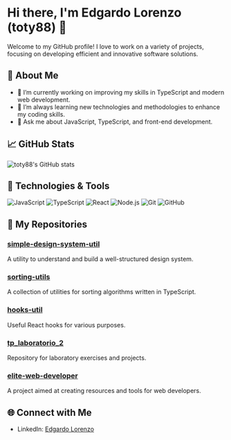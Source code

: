 # Hi there, I'm Edgardo Lorenzo (toty88) 👋

Welcome to my GitHub profile! I love to work on a variety of projects, focusing on developing efficient and innovative software solutions.

## 🚀 About Me

- 🔭 I’m currently working on improving my skills in TypeScript and modern web development.
- 🌱 I’m always learning new technologies and methodologies to enhance my coding skills.
- 💬 Ask me about JavaScript, TypeScript, and front-end development.

## 📈 GitHub Stats

![toty88's GitHub stats](https://github-readme-stats.vercel.app/api?username=toty88&show_icons=true&theme=radical)

## 🔧 Technologies & Tools

![JavaScript](https://img.shields.io/badge/-JavaScript-black?style=flat-square&logo=javascript)
![TypeScript](https://img.shields.io/badge/-TypeScript-007ACC?style=flat-square&logo=typescript)
![React](https://img.shields.io/badge/-React-black?style=flat-square&logo=react)
![Node.js](https://img.shields.io/badge/-Node.js-339933?style=flat-square&logo=node.js)
![Git](https://img.shields.io/badge/-Git-black?style=flat-square&logo=git)
![GitHub](https://img.shields.io/badge/-GitHub-181717?style=flat-square&logo=github)

## 📂 My Repositories

### [simple-design-system-util](https://github.com/toty88/simple-design-system-util)
A utility to understand and build a well-structured design system.

### [sorting-utils](https://github.com/toty88/sorting-utils)
A collection of utilities for sorting algorithms written in TypeScript.

### [hooks-util](https://github.com/toty88/hooks-util)
Useful React hooks for various purposes.

### [tp_laboratorio_2](https://github.com/toty88/tp_laboratorio_2)
Repository for laboratory exercises and projects.

### [elite-web-developer](https://github.com/toty88/elite-web-developer)
A project aimed at creating resources and tools for web developers.

## 🌐 Connect with Me

- LinkedIn: [Edgardo Lorenzo]([https://www.linkedin.com/in/edgardo-lorenzo](https://www.linkedin.com/in/edgardo-lorenzo-81819a39/?trk=opento_sprofile_topcard))

